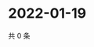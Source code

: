 # 2022-01-19

共 0 条

<!-- BEGIN WEIBO -->
<!-- 最后更新时间 Wed Jan 19 2022 11:00:47 GMT+0800 (China Standard Time) -->

<!-- END WEIBO -->
